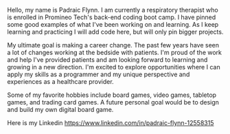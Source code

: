 
Hello, my name is Padraic Flynn. I am currently a respiratory therapist who is enrolled in Promineo Tech's back-end coding boot camp. I have pinned some good examples of what I've been working on and learning. As I keep learning and practicing I will add code here, but will only pin bigger projects. 

My ultimate goal is making a career change. The past few years have seen a lot of changes working at the bedside with patients. I'm proud of the work and help I've provided patients and am looking forward to learning and growing in a new direction. I'm excited to explore opportunities where I can apply my skills as a programmer and my unique perspective and experiences as a healthcare provider. 
 
 Some of my favorite hobbies include board games, video games, tabletop games, and trading card games. A future personal goal would be to design and build my own digital board game.

Here is my Linkedin https://www.linkedin.com/in/padraic-flynn-12558315
